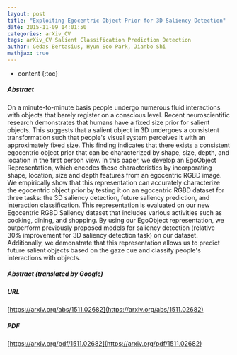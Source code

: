 ```yaml
---
layout: post
title: "Exploiting Egocentric Object Prior for 3D Saliency Detection"
date: 2015-11-09 14:01:50
categories: arXiv_CV
tags: arXiv_CV Salient Classification Prediction Detection
author: Gedas Bertasius, Hyun Soo Park, Jianbo Shi
mathjax: true
---
```


* content
{:toc}

##### Abstract
On a minute-to-minute basis people undergo numerous fluid interactions with objects that barely register on a conscious level. Recent neuroscientific research demonstrates that humans have a fixed size prior for salient objects. This suggests that a salient object in 3D undergoes a consistent transformation such that people's visual system perceives it with an approximately fixed size. This finding indicates that there exists a consistent egocentric object prior that can be characterized by shape, size, depth, and location in the first person view. In this paper, we develop an EgoObject Representation, which encodes these characteristics by incorporating shape, location, size and depth features from an egocentric RGBD image. We empirically show that this representation can accurately characterize the egocentric object prior by testing it on an egocentric RGBD dataset for three tasks: the 3D saliency detection, future saliency prediction, and interaction classification. This representation is evaluated on our new Egocentric RGBD Saliency dataset that includes various activities such as cooking, dining, and shopping. By using our EgoObject representation, we outperform previously proposed models for saliency detection (relative 30% improvement for 3D saliency detection task) on our dataset. Additionally, we demonstrate that this representation allows us to predict future salient objects based on the gaze cue and classify people's interactions with objects.

##### Abstract (translated by Google)


##### URL
[https://arxiv.org/abs/1511.02682](https://arxiv.org/abs/1511.02682)

##### PDF
[https://arxiv.org/pdf/1511.02682](https://arxiv.org/pdf/1511.02682)

